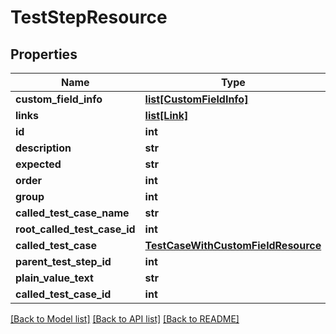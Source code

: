 # TestStepResource

## Properties
Name | Type | Description | Notes
------------ | ------------- | ------------- | -------------
**custom_field_info** | [**list[CustomFieldInfo]**](CustomFieldInfo.md) |  | [optional] 
**links** | [**list[Link]**](Link.md) |  | [optional] 
**id** | **int** |  | [optional] 
**description** | **str** |  | 
**expected** | **str** |  | 
**order** | **int** |  | [optional] 
**group** | **int** |  | [optional] 
**called_test_case_name** | **str** |  | [optional] 
**root_called_test_case_id** | **int** |  | [optional] 
**called_test_case** | [**TestCaseWithCustomFieldResource**](TestCaseWithCustomFieldResource.md) |  | [optional] 
**parent_test_step_id** | **int** |  | [optional] 
**plain_value_text** | **str** |  | [optional] 
**called_test_case_id** | **int** |  | [optional] 

[[Back to Model list]](../README.md#documentation-for-models) [[Back to API list]](../README.md#documentation-for-api-endpoints) [[Back to README]](../README.md)


